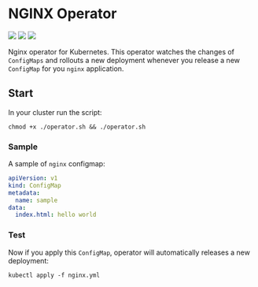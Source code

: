 # NGINX Operator

![](https://img.shields.io/badge/platform-kubernetes-blue)
![](https://img.shields.io/badge/operator-shell%20script-brightgreen)
![](https://img.shields.io/github/v/release/amirhnajafiz/nginx-operator)

Nginx operator for Kubernetes. This operator watches the changes of ```ConfigMaps``` and
rollouts a new deployment whenever you release a new ```ConfigMap``` for you ```nginx``` application.

## Start

In your cluster run the script:

```shell
chmod +x ./operator.sh && ./operator.sh
```

### Sample

A sample of ```nginx``` configmap:

```yaml
apiVersion: v1
kind: ConfigMap
metadata:
  name: sample
data:
  index.html: hello world
```

### Test

Now if you apply this ```ConfigMap```, operator will automatically releases a new deployment:

```shell
kubectl apply -f nginx.yml
```
